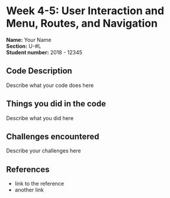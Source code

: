 # Week 4-5: User Interaction and Menu, Routes, and Navigation

**Name:** Your Name <br/>
**Section:** U-#L <br/>
**Student number:** 2018 - 12345 <br/>

## Code Description

Describe what your code does here

## Things you did in the code

Describe what you did here

## Challenges encountered

Describe your challenges here

## References

- link to the reference
- another link
